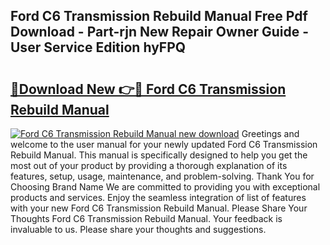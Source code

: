 ## Ford C6 Transmission Rebuild Manual Free Pdf Download - Part-rjn New Repair Owner Guide - User Service Edition hyFPQ

# <h2><a href="http://bc45650.oget.top/?id=Ford+C6+Transmission+Rebuild+Manual">🔗Download New 👉🔴 Ford C6 Transmission Rebuild Manual</a></h2>

[![Ford C6 Transmission Rebuild Manual new download](https://i.imgur.com/5g1atiW.png)](http://bc45650.oget.top/?id=Ford+C6+Transmission+Rebuild+Manual)
Greetings and welcome to the user manual for your newly updated Ford C6 Transmission Rebuild Manual. This manual is specifically designed to help you get the most out of your product by providing a thorough explanation of its features, setup, usage, maintenance, and problem-solving. Thank You for Choosing Brand Name We are committed to providing you with exceptional products and services. Enjoy the seamless integration of list of features with your new Ford C6 Transmission Rebuild Manual. Please Share Your Thoughts Ford C6 Transmission Rebuild Manual. Your feedback is invaluable to us. Please share your thoughts and suggestions.
